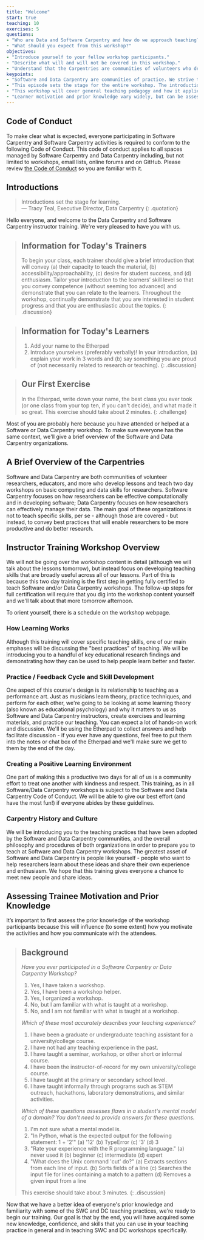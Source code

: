 ```yaml
---
title: "Welcome"
start: true
teaching: 10
exercises: 5
questions:
- "Who are Data and Software Carpentry and how do we approach teaching?"  
- "What should you expect from this workshop?"  
objectives:
- "Introduce yourself to your fellow workshop participants."  
- "Describe what will and will not be covered in this workshop."
- "Understand that the Carpentries are communities of volunteers who develop lessons and teach workshops on basic computing and data skills for researchers."  
keypoints:
- "Software and Data Carpentry are communities of practice. We strive to provide a welcoming environment for all learners and take our Code of Conduct seriously."
- "This episode sets the stage for the entire workshop. The introductions and exercises help everyone begin to develop a relationship and trust."
- "This workshop will cover general teaching pedagogy and how it applies specifically to Software and Data Carpentry."
- "Learner motivation and prior knowledge vary widely, but can be assessed with a quick multiple choice question."
---
```


## Code of Conduct

To make clear what is expected, everyone participating in Software Carpentry and Software Carpentry activities is required
to conform to the following Code of Conduct. This code of conduct applies to all spaces managed by Software Carpentry 
and Data Carpentry including, but not limited to workshops, email lists, online forums and on GitHub. Please review 
[the Code of Conduct](https://software-carpentry.org/conduct/) so you are familiar with it. 

## Introductions

> Introductions set the stage for learning.  
> — Tracy Teal, Executive Director, Data Carpentry
{: .quotation}

Hello everyone, and welcome to the Data Carpentry and Software Carpentry
instructor training.  We're very pleased to have you with us.

> ## Information for Today's Trainers
>
> To begin your class, each trainer should give a brief introduction that will convey (a) their capacity to teach the material, (b) accessibility/approachability, (c) desire for student success, and (d) enthusiasm. Tailor your introduction to the learners’ skill level so that you convey competence (without seeming too advanced) and demonstrate that you can relate to the learners. Throughout the workshop, continually demonstrate that you are interested in student progress and that you are enthusiastic about the topics.
{: .discussion}

> ## Information for Today's Learners
>
> 1. Add your name to the Etherpad 
> 1. Introduce yourselves (preferably verbally)! In your introduction, (a) explain your work in 3 words and (b) say something you are proud of (not necessarily related to research or teaching).
{: .discussion}

> ## Our First Exercise
> 
> In the Etherpad, write down your name, the best class you ever
> took (or one class from your top ten, if you can't decide), and
> what made it so great.
> This exercise should take about 2 minutes.
{: .challenge}

Most of you are probably here because you have attended or helped at
a Software or Data Carpentry workshop.  To make sure everyone has the
same context, we'll give a brief overview of the Software and Data
Carpentry organizations.

## A Brief Overview of the Carpentries

Software and Data Carpentry are
both communities of volunteer researchers, educators, and more who develop
lessons and teach two day workshops on basic computing and data skills for
researchers.  Software Carpentry focuses on how researchers can be effective
computationally and in developing software; Data Carpentry focuses on how
researchers can effectively manage their data.
The main goal of these organizations is not to teach specific skills, per se - although those
are covered - but instead, to convey best practices that will enable
researchers to be more productive and do better research.


## Instructor Training Workshop Overview

We will not be going
over the workshop content in detail (although we will talk about
the lessons tomorrow), but instead
focus on developing teaching skills that are broadly
useful across all of our lessons.  Part of this is because
this two day training is the first step in getting fully certified
to teach Software and/or Data Carpentry workshops.
The follow-up steps for full certification will require that you dig into the workshop content yourself and we'll talk about that more tomorrow afternoon.

To orient yourself, there is a schedule on the workshop webpage.

### How Learning Works

Although this training will cover specific teaching skills, one of our main emphases will be discussing the "best practices" of teaching. We
will be introducing you to a handful of key educational research
findings and demonstrating how they can be used to help people learn better and faster.

### Practice / Feedback Cycle and Skill Development

One aspect of this course's design is its relationship to teaching
as a performance art.  Just as musicians learn theory, practice techniques,
and perform for each other, we're going to be looking at some learning
theory (also known as educational psychology) and why it matters to us
as Software and Data Carpentry instructors, create exercises and learning
materials, and practice our teaching.  You can expect a lot of
hands-on work and discussion.  We'll be using the Etherpad to collect
answers and help facilitate discussion - if you ever have any questions,
feel free to put them into the notes or chat box of the Etherpad and we'll
make sure we get to them by the end of the day.

### Creating a Positive Learning Environment

One part of making this a productive two days for all of us is a
community effort to treat one another with kindness and respect.  This
training, as in all Software/Data Carpentry workshops is subject to
the Software and Data Carpentry Code of Conduct.  We will be able to
 give our best effort (and have the most fun!) if everyone abides by these guidelines.

### Carpentry History and Culture

We will be introducing you to the teaching practices that have been
adopted by the Software and Data Carpentry communities, and the
overall philosophy and procedures of both organizations in order
to prepare you to teach at Software and Data Carpentry workshops. 
The greatest asset of Software and Data Carpentry is people like
 yourself - people who want to help researchers learn about these ideas
 and share their own experience and enthusiasm.  We hope that this training
 gives everyone a chance to meet new people and share ideas.

## Assessing Trainee Motivation and Prior Knowledge

It’s important to first assess the prior knowledge of the workshop
participants because this will influence (to some extent) how you
motivate the activities and how you communicate with the attendees.

> ## Background
>
> *Have you ever participated in a Software Carpentry or Data Carpentry Workshop?*
>
> 1.  Yes, I have taken a workshop.
> 2.  Yes, I have been a workshop helper.
> 3.  Yes, I organized a workshop.
> 4.  No, but I am familiar with what is taught at a workshop.
> 5.  No, and I am not familiar with what is taught at a workshop.
>
> *Which of these most accurately describes your teaching experience?*
>
> 1.  I have been a graduate or undergraduate teaching assistant for a university/college course.
> 2.  I have not had any teaching experience in the past.
> 3.  I have taught a seminar, workshop, or other short or informal course.
> 4.  I have been the instructor-of-record for my own university/college course.
> 5.  I have taught at the primary or secondary school level.
> 6.  I have taught informally through programs such as STEM outreach, hackathons, laboratory demonstrations, and similar activities.
>
> *Which of these questions assesses flaws in a student's mental model of a domain? You don't need to provide answers for these questions.*
>
> 1. I'm not sure what a mental model is.
> 2. "In Python, what is the expected output for the following statement: 1 + '2'"
> 	(a) '12'
> 	(b) TypeError
> 	(c) ‘3’
> 	(d) 3
> 3. "Rate your experience with the R programming language."
> 	(a) never used it
> 	(b) beginner
> 	(c) intermediate
> 	(d) expert
> 4. "What does the Unix command 'cut' do?"
> 	(a) Extracts sections from each line of input.
> 	(b) Sorts fields of a line
> 	(c) Searches the input file for lines containing a match to a pattern
> 	(d) Removes a given input from a line
>
> This exercise should take about 3 minutes.
{: .discussion}

Now that we have a better idea of everyone's prior knowledge and
familiarity with some of the SWC and DC teaching practices, we're
ready to begin our training. Our goal is that by the end, you will
have acquired some new knowledge, confidence, and skills that you can
use in your teaching practice in general and in teaching SWC and DC
workshops specifically.
